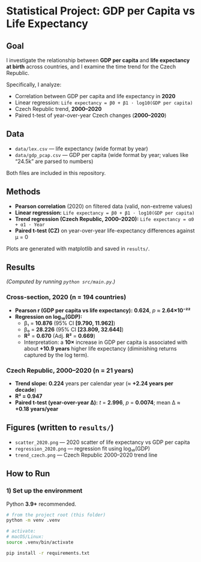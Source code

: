 # Statistical Project: GDP per Capita vs Life Expectancy

## Goal
I investigate the relationship between **GDP per capita** and **life expectancy at birth** across countries, and I examine the time trend for the Czech Republic.

Specifically, I analyze:
- Correlation between GDP per capita and life expectancy in **2020**
- Linear regression: `Life expectancy = β0 + β1 · log10(GDP per capita)`
- Czech Republic trend, **2000–2020**
- Paired t-test of year-over-year Czech changes (**2000–2020**)

## Data
- `data/lex.csv` — life expectancy (wide format by year)
- `data/gdp_pcap.csv` — GDP per capita (wide format by year; values like “24.5k” are parsed to numbers)

Both files are included in this repository.

## Methods
- **Pearson correlation** (2020) on filtered data (valid, non-extreme values)
- **Linear regression:** `Life expectancy = β0 + β1 · log10(GDP per capita)`
- **Trend regression (Czech Republic, 2000–2020):** `Life expectancy = α0 + α1 · Year`
- **Paired t-test (CZ)** on year-over-year life-expectancy differences against μ = 0

Plots are generated with matplotlib and saved in `results/`.

## Results
*(Computed by running `python src/main.py`.)*

### Cross-section, 2020 (n = 194 countries)
- **Pearson r (GDP per capita vs life expectancy):** **0.624**, *p* ≈ **2.64×10⁻²²**
- **Regression on log₁₀(GDP):**
  - β₁ = **10.876** (95% CI **[9.790, 11.962]**)
  - β₀ = **28.226** (95% CI **[23.809, 32.644]**)
  - **R²** = **0.670** (Adj. **R²** = **0.669**)
  - Interpretation: a **10×** increase in GDP per capita is associated with about **+10.9 years** higher life expectancy (diminishing returns captured by the log term).

### Czech Republic, 2000–2020 (n = 21 years)
- **Trend slope:** **0.224** years per calendar year (≈ **+2.24 years per decade**)
- **R² = 0.947**
- **Paired t-test (year-over-year Δ):** *t* = **2.996**, *p* = **0.0074**; mean Δ ≈ **+0.18 years/year**

## Figures (written to `results/`)
- `scatter_2020.png` — 2020 scatter of life expectancy vs GDP per capita
- `regression_2020.png` — regression fit using log₁₀(GDP)
- `trend_czech.png` — Czech Republic 2000–2020 trend line

## How to Run

### 1) Set up the environment
Python **3.9+** recommended.

```bash
# from the project root (this folder)
python -m venv .venv

# activate:
# macOS/Linux:
source .venv/bin/activate

pip install -r requirements.txt
